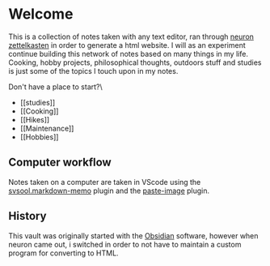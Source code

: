 # Welcome
This is a collection of notes taken with any text editor, ran through [neuron zettelkasten](https://neuron.zettel.page/) in order to generate a html website. I will as an experiment continue building this network of notes based on many things in my life. Cooking, hobby projects, philosophical thoughts, outdoors stuff and studies is just some of the topics I touch upon in my notes.

Don't have a place to start?\
- [[studies]] 
- [[Cooking]]
- [[Hikes]]
- [[Maintenance]]
- [[Hobbies]]

## Computer workflow
Notes taken on a computer are taken in VScode using the [svsool.markdown-memo](https://marketplace.visualstudio.com/items?itemName=svsool.markdown-memo) plugin and the [paste-image](https://marketplace.visualstudio.com/items?itemName=mushan.vscode-paste-image) plugin.

## History
This vault was originally started with the [Obsidian](https://obsidian.md/) software, however when neuron came out, i switched in order to not have to maintain a custom program for converting to HTML.


